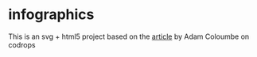 # infographics
This is an svg + html5 project based on the [article](http://tympanus.net/codrops/2013/02/06/interactive-infographic-with-svg-and-css-animations/) by Adam Coloumbe on codrops

